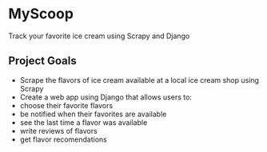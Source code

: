 # MyScoop
Track your favorite ice cream using Scrapy and Django

## Project Goals
 - Scrape the flavors of ice cream available at a local ice cream shop using Scrapy
 - Create a web app using Django that allows users to:
  - choose their favorite flavors
  - be notified when their favorites are available
  - see the last time a flavor was available
  - write reviews of flavors
  - get flavor recomendations
